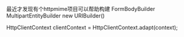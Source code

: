 最近才发现有个httpmime项目可以帮助构建
FormBodyBuilder
MultipartEntityBuilder
new URIBuilder()

HttpClientContext clientContext = HttpClientContext.adapt(context);

